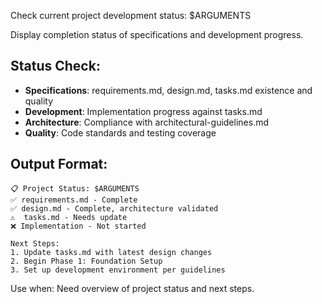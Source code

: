Check current project development status: $ARGUMENTS

Display completion status of specifications and development progress.

## Status Check:
- **Specifications**: requirements.md, design.md, tasks.md existence and quality
- **Development**: Implementation progress against tasks.md
- **Architecture**: Compliance with architectural-guidelines.md
- **Quality**: Code standards and testing coverage

## Output Format:
```
📋 Project Status: $ARGUMENTS
✅ requirements.md - Complete
✅ design.md - Complete, architecture validated
⚠️  tasks.md - Needs update
❌ Implementation - Not started

Next Steps:
1. Update tasks.md with latest design changes
2. Begin Phase 1: Foundation Setup
3. Set up development environment per guidelines
```

Use when: Need overview of project status and next steps.